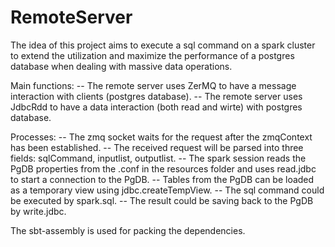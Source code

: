 # RemoteServer

The idea of this project aims to execute a sql command on a spark cluster to extend the utilization and maximize the performance of a postgres database when dealing with massive data operations.

Main functions:
-- The remote server uses ZerMQ to have a message interaction with clients (postgres database).
-- The remote server uses JdbcRdd to have a data interaction (both read and wirte) with postgres database.

Processes:
-- The zmq socket waits for the request after the zmqContext has been established.
-- The received request will be parsed into three fields: sqlCommand, inputlist, outputlist.
-- The spark session reads the PgDB properties from the .conf in the resources folder and uses read.jdbc to start a connection to the PgDB.
-- Tables from the PgDB can be loaded as a temporary view using jdbc.createTempView.
-- The sql command could be executed by spark.sql.
-- The result could be saving back to the PgDB by write.jdbc.

The sbt-assembly is used for packing the dependencies.
